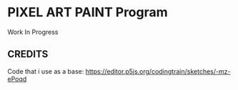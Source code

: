 # PIXEL ART PAINT Program
Work In Progress

## CREDITS
Code that i use as a base: https://editor.p5js.org/codingtrain/sketches/-mz-ePoqd